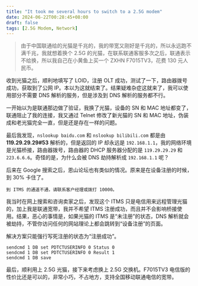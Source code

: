 ```yaml
---
title: "It took me several hours to switch to a 2.5G modem"
date: 2024-06-22T00:28:45+08:00
draft: false
tags: [2.5G Modem, Network]
---
```


> 由于中国联通给的光猫是千兆的，我的带宽又刚好是千兆的，所以永远跑不满千兆，我就想着换个 2.5G 的光猫，在联系联通客服多次之后，联通表示不给换，所以我自己在小黄鱼上买一个 ZXHN F7015TV3，花费 130 元人民币。

收到光猫之后，顺利地填写了 LOID，注册 OLT 成功，测试了一下，路由器拨号成功，获取到了公网 IP。本以为这就结束了。结果疑难杂症这就来了，我可以使用部分不需要 DNS 解析的服务，但是涉及到 DNS 解析的服务都不行。

一开始以为是联通那边做了验证，我换了光猫，设备的 SN 和 MAC 地址都变了，联通阻止了我的连接，我又通过 Telnet 修改了新光猫的 SN 和 MAC 地址，伪装成和老光猫完全一直，但是还是存在一样的问题。

最后我发现，`nslookup baidu.com` 和 `nslookup bilibili.com` 都是由 **119.29.29.29#53** 解析的，但是返回的 IP 却永远是 `192.168.1.1`，我的网络环境是光猫桥接，路由器拨号，路由器的 DHCP 服务器分配的是 `119.29.29.29` 和 `223.6.6.6`。奇怪的是，为什么会被 DNS 劫持解析成 `192.168.1.1` 呢？

后来在 Google 搜索之后，恩山论坛也有类似的情况。原来是在设备注册的时候，到 30% 卡住了。

```
到 ITMS 的通道不通，请联系客户经理或拨打 10000。
```

我当时在网上搜索和咨询卖家之后，发现这个 ITMS 只是电信用来远程管理光猫的，加上我是联通宽带，我并不希望 ITMS 注册成功，而且并不会影响桥接使用。结果，恶心的事情是，如果光猫的 ITMS 是“未注册”的状态，DNS 解析就会被劫持，不管你访问任何的网站理论上都会跳转到“设备注册”的页面。

解决方案只能强行写死注册的状态为“注册成功”。

```shell
sendcmd 1 DB set PDTCTUSERINFO 0 Status 0
sendcmd 1 DB set PDTCTUSERINFO 0 Result 1
sendcmd 1 DB save
```

最后，顺利用上 2.5G 光猫，接下来考虑换上 2.5G 交换机。F7015TV3 电信版的性价比还是可以的，非常小巧，不占地方，支持全国移动联通电信的宽带。